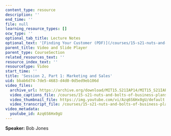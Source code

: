 ```yaml
---
content_type: resource
description: ''
end_time: ''
file: null
learning_resource_types: []
ocw_type: ''
optional_tab_title: Lecture Notes
optional_text: '[Finding Your Customer (PDF)](/courses/15-s21-nuts-and-bolts-of-business-plans-january-iap-2014/resources/mit15_s21iap14_session2-1)'
parent_title: Video and Slide Player
parent_type: CourseSection
related_resources_text: ''
resource_index_text: ''
resourcetype: Video
start_time: ''
title: 'Session 2, Part 1: Marketing and Sales'
uid: bbab6d74-7de5-4683-d4d0-0d5ed9eb106d
video_files:
  archive_url: https://archive.org/download/MIT15.S21IAP14/MIT15_S21IAP14_S2P1_300k.mp4
  video_captions_file: /courses/15-s21-nuts-and-bolts-of-business-plans-january-iap-2014/8906cbf06b7f51f7828fc7833999a030_Azq6S6Hx0gU.vtt
  video_thumbnail_file: https://img.youtube.com/vi/Azq6S6Hx0gU/default.jpg
  video_transcript_file: /courses/15-s21-nuts-and-bolts-of-business-plans-january-iap-2014/58d846fb67f45e70c3c97a024d9a9abc_Azq6S6Hx0gU.pdf
video_metadata:
  youtube_id: Azq6S6Hx0gU
---
```


**Speaker:** Bob Jones